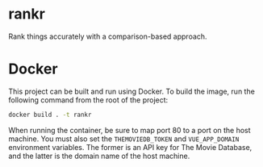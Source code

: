 # rankr
Rank things accurately with a comparison-based approach.

# Docker

This project can be built and run using Docker. To build the image, run the following command from the root of the project:

```bash
docker build . -t rankr
```

When running the container, be sure to map port 80 to a port on the host machine. You must also
set the `THEMOVIEDB_TOKEN` and `VUE_APP_DOMAIN` environment variables. The former is an API key
for The Movie Database, and the latter is the domain name of the host machine.
